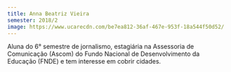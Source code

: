 ```yaml
---
title: Anna Beatriz Vieira
semester: 2018/2
image: https://www.ucarecdn.com/be7ea812-36af-467e-953f-18a544f50d52/
---
```

Aluna do 6° semestre de jornalismo, estagiária na Assessoria de Comunicação (Ascom) do Fundo Nacional de Desenvolvimento da Educação (FNDE) e tem interesse em cobrir cidades.
